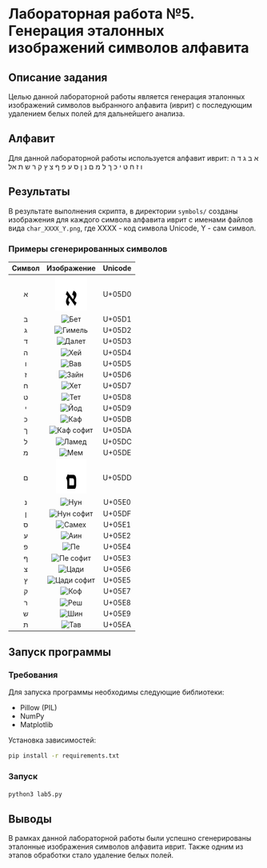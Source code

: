 # Лабораторная работа №5. Генерация эталонных изображений символов алфавита

## Описание задания

Целью данной лабораторной работы является генерация эталонных изображений символов выбранного алфавита (иврит) с последующим удалением белых полей для дальнейшего анализа.

## Алфавит

Для данной лабораторной работы используется алфавит иврит:
א ב ג ד ה ו ז ח ט י כ ך ל מ ם נ ן ס ע פ ף צ ץ ק ר ש ת אל

## Результаты

В результате выполнения скрипта, в директории `symbols/` созданы изображения для каждого символа алфавита иврит с именами файлов вида `char_XXXX_Y.png`, где XXXX - код символа Unicode, Y - сам символ.

### Примеры сгенерированных символов

| Символ | Изображение | Unicode |
|:------:|:-----------:|:-------:|
| א | ![Алеф](symbols/char_1488_א.png) | U+05D0 |
| ב | ![Бет](symbols/char_1489_ב.png) | U+05D1 |
| ג | ![Гимель](symbols/char_1490_ג.png) | U+05D2 |
| ד | ![Далет](symbols/char_1491_ד.png) | U+05D3 |
| ה | ![Хей](symbols/char_1492_ה.png) | U+05D4 |
| ו | ![Вав](symbols/char_1493_ו.png) | U+05D5 |
| ז | ![Зайн](symbols/char_1494_ז.png) | U+05D6 |
| ח | ![Хет](symbols/char_1495_ח.png) | U+05D7 |
| ט | ![Тет](symbols/char_1496_ט.png) | U+05D8 |
| י | ![Йод](symbols/char_1497_י.png) | U+05D9 |
| כ | ![Каф](symbols/char_1499_כ.png) | U+05DB |
| ך | ![Каф софит](symbols/char_1498_ך.png) | U+05DA |
| ל | ![Ламед](symbols/char_1500_ל.png) | U+05DC |
| מ | ![Мем](symbols/char_1502_מ.png) | U+05DE |
| ם | ![Мем софит](symbols/char_1501_ם.png) | U+05DD |
| נ | ![Нун](symbols/char_1504_נ.png) | U+05E0 |
| ן | ![Нун софит](symbols/char_1503_ן.png) | U+05DF |
| ס | ![Самех](symbols/char_1505_ס.png) | U+05E1 |
| ע | ![Аин](symbols/char_1506_ע.png) | U+05E2 |
| פ | ![Пе](symbols/char_1508_פ.png) | U+05E4 |
| ף | ![Пе софит](symbols/char_1507_ף.png) | U+05E3 |
| צ | ![Цади](symbols/char_1510_צ.png) | U+05E6 |
| ץ | ![Цади софит](symbols/char_1509_ץ.png) | U+05E5 |
| ק | ![Коф](symbols/char_1511_ק.png) | U+05E7 |
| ר | ![Реш](symbols/char_1512_ר.png) | U+05E8 |
| ש | ![Шин](symbols/char_1513_ש.png) | U+05E9 |
| ת | ![Тав](symbols/char_1514_ת.png) | U+05EA |

## Запуск программы

### Требования

Для запуска программы необходимы следующие библиотеки:
- Pillow (PIL)
- NumPy
- Matplotlib

Установка зависимостей:
```bash
pip install -r requirements.txt
```

### Запуск

```bash
python3 lab5.py
```

## Выводы

В рамках данной лабораторной работы были успешно сгенерированы эталонные изображения символов алфавита иврит. Также одним из этапов обработки стало удаление белых полей.